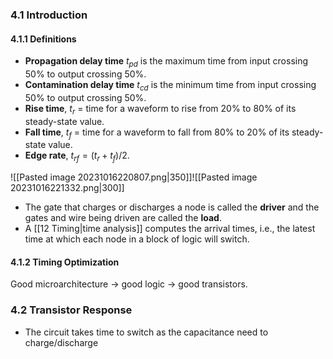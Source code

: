 ### 4.1 Introduction

#### 4.1.1 Definitions

* **Propagation delay time** $t_{pd}$ is the maximum time from input crossing 50% to output crossing 50%.
* **Contamination delay time** $t_{cd}$ is the minimum time from input crossing 50% to output crossing 50%.
* **Rise time**, $t_r$ = time for a waveform to rise from 20% to 80% of its steady-state value.
* **Fall time**, $t_f$ = time for a waveform to fall from 80% to 20% of its steady-state value.
* **Edge rate**, $t_{rf} = (t_r + t_f )/2$.

![[Pasted image 20231016220807.png|350]]![[Pasted image 20231016221332.png|300]]

* The gate that charges or discharges a node is called the **driver** and the gates and wire being driven are called the **load**.
* A [[12 Timing|time analysis]] computes the arrival times, i.e., the latest time at which each node in a block of logic will switch.

#### 4.1.2 Timing Optimization

Good microarchitecture -> good logic -> good transistors.

### 4.2 Transistor Response

* The circuit takes time to switch as the capacitance need to charge/discharge